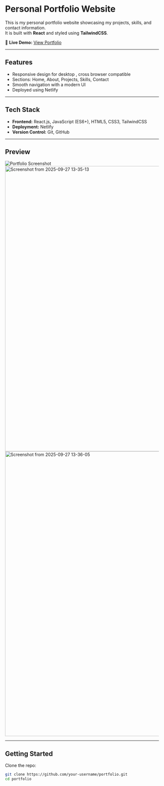 #  Personal Portfolio Website  

This is my personal portfolio website showcasing my projects, skills, and contact information.  
It is built with **React** and styled using **TailwindCSS**.  

🔗 **Live Demo:** [View Portfolio](https://nidhirajp.netlify.app/)  

---

##  Features  
- Responsive design for desktop , cross browser compatible 
- Sections: Home, About, Projects, Skills, Contact  
- Smooth navigation with a modern UI  
- Deployed using Netlify  

---

##  Tech Stack  
- **Frontend:** React.js, JavaScript (ES6+), HTML5, CSS3, TailwindCSS  
- **Deployment:** Netlify  
- **Version Control:** Git, GitHub  

---

##  Preview  
![Portfolio Screenshot](<img width="1831" height="938" alt="Screenshot from 2025-09-27 13-33-47" src="https://github.com/user-attachments/assets/0e24e7d8-0dff-4242-b9c2-c85edbc11207" />
)  
<img width="1834" height="933" alt="Screenshot from 2025-09-27 13-35-13" src="https://github.com/user-attachments/assets/5db88e61-e004-455f-af74-826143b13b3c" />
<img width="1829" height="932" alt="Screenshot from 2025-09-27 13-36-05" src="https://github.com/user-attachments/assets/ab06ea3c-993b-4d89-8ad4-03708ffc9236" />


---

##  Getting Started  

Clone the repo:
```bash
git clone https://github.com/your-username/portfolio.git
cd portfolio

